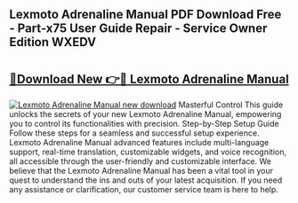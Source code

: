 ## Lexmoto Adrenaline Manual PDF Download Free - Part-x75 User Guide Repair - Service Owner Edition WXEDV

# <h2><a href="http://cf17997.oget.top/?id=Lexmoto+Adrenaline+Manual">🔗Download New 👉🔴 Lexmoto Adrenaline Manual</a></h2>

[![Lexmoto Adrenaline Manual new download](https://i.imgur.com/5g1atiW.png)](http://cf17997.oget.top/?id=Lexmoto+Adrenaline+Manual)
Masterful Control This guide unlocks the secrets of your new Lexmoto Adrenaline Manual, empowering you to control its functionalities with precision. Step-by-Step Setup Guide Follow these steps for a seamless and successful setup experience. Lexmoto Adrenaline Manual advanced features include multi-language support, real-time translation, customizable widgets, and voice recognition, all accessible through the user-friendly and customizable interface. We believe that the Lexmoto Adrenaline Manual has been a vital tool in your quest to understand the ins and outs of your latest acquisition. If you need any assistance or clarification, our customer service team is here to help.

